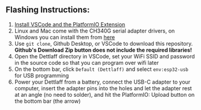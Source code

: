 ## Flashing Instructions:
1. [Install VSCode and the PlatformIO Extension](https://platformio.org/install/ide?install=vscode)
2. Linux and Mac come with the CH340G serial adapter drivers, on Windows you can install them from [here](https://sparks.gogo.co.nz/assets/_site_/downloads/CH34x_Install_Windows_v3_4.zip)
3. Use `git clone`, Github Desktop, or VSCode to download this repository. **Github's Download Zip button does not include the required libraries!**
4. Open the Dettlaff directory in VSCode, set your WiFi SSID and password in the source code so that you can program over wifi later
5. On the bottom bar, click `Default (Dettlaff)` and select `env:esp32-usb` for USB programming
6. Power your Dettlaff from a battery, connect the USB-C adapter to your computer, insert the adapter pins into the holes and let the adapter rest at an angle (no need to solder), and hit the PlatformIO: Upload button on the bottom bar (the arrow)
